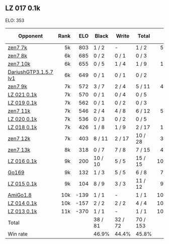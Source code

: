 ## LZ 017 0.1k ##

ELO: 353

Opponent | Rank | ELO | Black | Write | Total | Win rate
---------|-----:|----:|-------|-------|-------|-------:
[zen7 7k](zen7%207k.md) | 5k | 803 | 1 / 2 | - | 1 / 2 | 50.0%
[zen7 8k](zen7%208k.md) | 6k | 685 | 0 / 2 | 0 / 1 | 0 / 3 | 0.0%
[zen7 10k](zen7%2010k.md) | 6k | 655 | 0 / 5 | 1 / 4 | 1 / 9 | 11.1%
[DariushGTP3.1.5.7 lv1](DariushGTP3.1.5.7%20lv1.md) | 6k | 649 | 0 / 1 | 0 / 1 | 0 / 2 | 0.0%
[zen7 9k](zen7%209k.md) | 7k | 572 | 3 / 7 | 2 / 4 | 5 / 11 | 45.5%
[LZ 021 0.1k](LZ%20021%200.1k.md) | 7k | 570 | 0 / 1 | 0 / 4 | 0 / 5 | 0.0%
[LZ 019 0.1k](LZ%20019%200.1k.md) | 7k | 562 | 0 / 1 | 0 / 2 | 0 / 3 | 0.0%
[zen7 11k](zen7%2011k.md) | 7k | 546 | 2 / 4 | 4 / 8 | 6 / 12 | 50.0%
[LZ 020 0.1k](LZ%20020%200.1k.md) | 7k | 536 | 0 / 3 | 0 / 2 | 0 / 5 | 0.0%
[LZ 018 0.1k](LZ%20018%200.1k.md) | 7k | 426 | 1 / 8 | 1 / 9 | 2 / 17 | 11.8%
[zen7 12k](zen7%2012k.md) | 7k | 403 | 8 / 11 | 2 / 17 | 10 / 28 | 35.7%
[zen7 13k](zen7%2013k.md) | 8k | 318 | 0 / 7 | 7 / 8 | 7 / 15 | 46.7%
[LZ 016 0.1k](LZ%20016%200.1k.md) | 9k | 200 | 10 / 10 | 5 / 5 | 15 / 15 | 100.0%
[Go169](Go169.md) | 9k | 132 | 1 / 3 | 5 / 5 | 6 / 8 | 75.0%
[LZ 015 0.1k](LZ%20015%200.1k.md) | 9k | 104 | 8 / 9 | 3 / 3 | 11 / 12 | 91.7%
[AmiGo1.8](AmiGo1.8.md) | 10k | -139 | 1 / 1 | - | 1 / 1 | 100.0%
[LZ 014 0.1k](LZ%20014%200.1k.md) | 10k | -157 | 2 / 2 | 2 / 2 | 4 / 4 | 100.0%
[LZ 013 0.1k](LZ%20013%200.1k.md) | 11k | -370 | 1 / 1 | - | 1 / 1 | 100.0%
Total | | | 38 / 81 | 32 / 72 | 70 / 153 | 
Win rate| | | 46.9% | 44.4% | 45.8% | 
